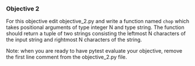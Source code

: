 ### Objective 2

For this objective edit objective_2.py and write a function named `chop` which takes positional arguments of type integer N and type string. The function should return a tuple of two strings consisting the leftmost N characters of the input string and rightmost N characters of the string.

Note: when you are ready to have pytest evaluate your objective, remove the first line comment from the objective_2.py file.

